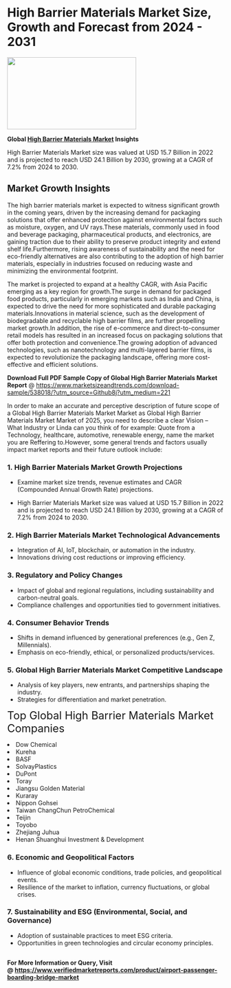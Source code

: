 <H1>High Barrier Materials Market Size, Growth and Forecast from 2024 - 2031</H1><img class="aligncenter size-medium wp-image-584254" src="https://thirdeyenews.in/wp-content/uploads/2024/09/Global-Market-Research-300x168.jpeg" alt="" width="300" height="168" /><p><strong>Global&nbsp;<a href="https://www.marketsizeandtrends.com/download-sample/538018/?utm_source=Github8j?utm_medium=221">High Barrier Materials Market</a> Insights</strong></p><p>High Barrier Materials Market size was valued at USD 15.7 Billion in 2022 and is projected to reach USD 24.1 Billion by 2030, growing at a CAGR of 7.2% from 2024 to 2030.</p><p><h2>Market Growth Insights</h2> <p>The high barrier materials market is expected to witness significant growth in the coming years, driven by the increasing demand for packaging solutions that offer enhanced protection against environmental factors such as moisture, oxygen, and UV rays.These materials, commonly used in food and beverage packaging, pharmaceutical products, and electronics, are gaining traction due to their ability to preserve product integrity and extend shelf life.Furthermore, rising awareness of sustainability and the need for eco-friendly alternatives are also contributing to the adoption of high barrier materials, especially in industries focused on reducing waste and minimizing the environmental footprint.</p> <p>The market is projected to expand at a healthy CAGR, with Asia Pacific emerging as a key region for growth.The surge in demand for packaged food products, particularly in emerging markets such as India and China, is expected to drive the need for more sophisticated and durable packaging materials.Innovations in material science, such as the development of biodegradable and recyclable high barrier films, are further propelling market growth.In addition, the rise of e-commerce and direct-to-consumer retail models has resulted in an increased focus on packaging solutions that offer both protection and convenience.The growing adoption of advanced technologies, such as nanotechnology and multi-layered barrier films, is expected to revolutionize the packaging landscape, offering more cost-effective and efficient solutions.<p><span class=""><strong>Download Full PDF Sample Copy of Global High Barrier Materials Market Report</strong> @ <a href="https://www.marketsizeandtrends.com/download-sample/538018/?utm_source=Github8j?utm_medium=221" target="_blank">https://www.marketsizeandtrends.com/download-sample/538018/?utm_source=Github8j?utm_medium=221</a></span></p><p>In order to make an accurate and perceptive description of future scope of a Global&nbsp;High Barrier Materials Market Market as Global&nbsp;High Barrier Materials Market Market of 2025, you need to describe a clear Vision &ndash; What Industry or Linda can you think of for example: Quote from a Technology, healthcare, automotive, renewable energy, name the market you are Reffering to.However, some general trends and factors usually impact market reports and their future outlook include:</p><h3>1.&nbsp;<strong>High Barrier Materials Market Growth Projections</strong></h3><ul><li>Examine market size trends, revenue estimates and CAGR (Compounded Annual Growth Rate) projections.</li><li><p>High Barrier Materials Market size was valued at USD 15.7 Billion in 2022 and is projected to reach USD 24.1 Billion by 2030, growing at a CAGR of 7.2% from 2024 to 2030.</p></li></ul><h3>2.&nbsp;<strong>High Barrier Materials Market Technological Advancements</strong></h3><ul><li>Integration of AI, IoT, blockchain, or automation in the industry.</li><li>Innovations driving cost reductions or improving efficiency.</li></ul><h3>3.&nbsp;<strong>Regulatory and Policy Changes</strong></h3><ul><li>Impact of global and regional regulations, including sustainability and carbon-neutral goals.</li><li>Compliance challenges and opportunities tied to government initiatives.</li></ul><h3>4.&nbsp;<strong>Consumer Behavior Trends</strong></h3><ul><li>Shifts in demand influenced by generational preferences (e.g., Gen Z, Millennials).</li><li>Emphasis on eco-friendly, ethical, or personalized products/services.</li></ul><h3>5.&nbsp;<strong>Global High Barrier Materials Market Competitive Landscape</strong></h3><ul><li>Analysis of key players, new entrants, and partnerships shaping the industry.</li><li>Strategies for differentiation and market penetration.</li></ul><p data-pm-slice="1 1 []"><span style="color: inherit; font-family: inherit; font-size: 25px;">Top Global High Barrier Materials Market Companies</span></p><div class="" data-test-id=""><p><li>Dow Chemical</li><li> Kureha</li><li> BASF</li><li> SolvayPlastics</li><li> DuPont</li><li> Toray</li><li> Jiangsu Golden Material</li><li> Kuraray</li><li> Nippon Gohsei</li><li> Taiwan ChangChun PetroChemical</li><li> Teijin</li><li> Toyobo</li><li> Zhejiang Juhua</li><li> Henan Shuanghui Investment & Development</li></p></div><h3>6.&nbsp;<strong>Economic and Geopolitical Factors</strong></h3><ul><li>Influence of global economic conditions, trade policies, and geopolitical events.</li><li>Resilience of the market to inflation, currency fluctuations, or global crises.</li></ul><h3>7.&nbsp;<strong>Sustainability and ESG (Environmental, Social, and Governance)</strong></h3><ul><li>Adoption of sustainable practices to meet ESG criteria.</li><li>Opportunities in green technologies and circular economy principles.</li></ul><h2><strong style="font-size: 14px;">For More Information or Query, Visit @&nbsp;</strong><a style="background-color: #ffffff; font-size: 14px;" href="https://www.marketsizeandtrends.com/report/high-barrier-materials-market/" target="_blank">https://www.verifiedmarketreports.com/product/airport-passenger-boarding-bridge-market</a></h2>